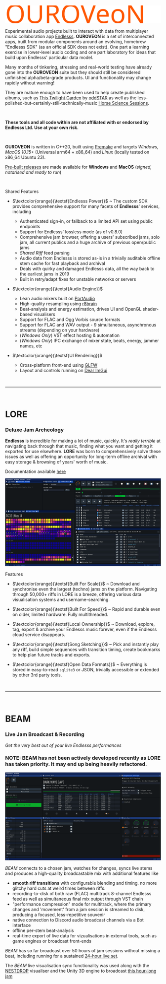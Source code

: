 ![](doc/ouroveon_vec.svg)

Experimental audio projects built to interact with data from multiplayer music collaboration app [Endlesss](https://endlesss.fm). **OUROVEON** is a set of interconnected apps, built from modular components around an evolving, homebrew "Endlesss SDK" (as an official SDK does not exist). One part a learning exercise in lower-level audio coding and one part laboratory for ideas that build upon Endlesss' particular data model.

Many months of tinkering, stressing and real-world testing have already gone into the **OUROVEON** suite but they should still be considered unfinished alpha/beta-grade products. UI and functionality may change rapidly without warning!

They are mature enough to have been used to help create published albums, such as [This Twilight Garden](https://oddstar.bandcamp.com/album/this-twilight-garden-live-looping-sessions-volume-1) by [oddSTAR](https://endlesss.fm/oddstar) as well as the less-polished-but-certainly-still-technically-music [Horse Science Sessions](http://ishanisv.org/hs/).

<br>

**These tools and all code within are not affiliated with or endorsed by Endlesss Ltd. Use at your own risk.**

<br>

**OUROVEON** is written in C++20, built using [Premake](premake.github.io) and targets *Windows*, *MacOS 10.15+* (Universal arm64 + x86_64) and *Linux* (locally tested on x86_64 Ubuntu 23).

[Pre-built releases](https://github.com/Unbundlesss/OUROVEON/releases) are made available for **Windows** and **MacOS** (*signed, notarised and ready to run*)

<br>

Shared Features

 * $\textcolor{orange}{\textsf{Endlesss Power}}$ ~ The custom SDK provides comprehensive support for many facets of **Endlesss**' services, including

   * Authenticated sign-in, or fallback to a limited API set using public endpoints
   * Support for Endlesss' lossless mode (as of v0.8.0)
   * Comprehensive jam browser, offering a users' subscribed jams, solo jam, all current publics and a huge archive of previous open/public jams
   * *Shared Riff* feed parsing
   * Audio data from Endlesss is stored as-is in a trivially auditable offline stem cache for fast playback and archival
   * Deals with quirky and damaged Endlesss data, all the way back to the earliest jams in 2019
   * Built in retry/adapt fixes for unstable networks or servers

 * $\textcolor{orange}{\textsf{Audio Engine}}$

   * Lean audio mixers built on [PortAudio](https://www.portaudio.com/)
   * High-quality resampling using [r8brain](https://github.com/avaneev/r8brain-free-src)
   * Beat-analysis and energy estimation, drives UI and OpenGL shader-based visualisers
   * Support for FLAC and Ogg Vorbis source formats
   * Support for FLAC and WAV output - 9 simultaneous, asynchronous streams (depending on your hardware)
   * (*Windows Only*) VST effect hosting & automation
   * (*Windows Only*) IPC exchange of mixer state, beats, energy, jammer names, etc

 * $\textcolor{orange}{\textsf{UI Rendering}}$

   * Cross-platform front-end using [GLFW](https://www.glfw.org/)
   * Layout and controls running on [Dear ImGui](https://github.com/ocornut/imgui)

<br>
<hr>
<br>

# LORE

### __Deluxe Jam Archeology__

**Endlesss** is incredible for making a lot of music, quickly. It's *really terrible* at navigating back through that music, finding what you want and getting it exported for use elsewhere. **LORE** was born to comprehensively solve these issues as well as offering an opportunity for long-term offline archival with easy storage & browsing of years' worth of music.

Documentation available [here](/doc/LORE.MD)

![LORE UI gif](doc/080/lore_ui_1.gif)

Features

* $\textcolor{orange}{\textsf{Built For Scale}}$ ~ Download and synchronise even the largest (techno) jams on the platform. Navigating through 50,000+ riffs in LORE is a breeze, offering various data visualisation systems and username-searching.

* $\textcolor{orange}{\textsf{Built For Speed}}$ ~ Rapid and durable even on older, limited hardware. Fully multithreaded.

* $\textcolor{orange}{\textsf{Local Ownership}}$ ~ Download, explore, tag, export & archive your Endlesss music forever, even if the Endlesss cloud service disappears.

* $\textcolor{orange}{\textsf{Song Sketching}}$ ~ Pick and instantly play any riff, build simple sequences with transition timing, create bookmarks to help plan future tracks and exports.

* $\textcolor{orange}{\textsf{Open Data Formats}}$ ~ Everything is stored in easy-to-read `sqlite3` or JSON, trivially accessible or extended by other 3rd party tools.

<br>
<hr>
<br>

# BEAM

### __Live Jam Broadcast & Recording__

*Get the very best out of your live Endlesss performances*

### NOTE: **BEAM** has not been actively developed recently as **LORE** has taken priority. It may end up being heavily refactored.

![](doc/080/beam_ui_1.gif)

_BEAM_ connects to a chosen jam, watches for changes, syncs live stems and produces a high-quality broadcastable mix with additional features like

* **smooth riff transitions** with configurable blending and timing. no more glitchy hard cuts at weird times between riffs.
* recording-to-disk of both raw (FLAC) multitrack 8-channel Endlesss feed as well as simultaneous final mix output through VST chain
* "performance compression" mode for multitrack, where the primary changes and 'movement' from a jam session is streamed to disk, producing a focused, less-repetitive souvenir
* native connection to Discord audio broadcast channels via a Bot interface
* offline per-stem beat-analysis
* real-time export of live data for vizualisations in external tools, such as game engines or broadcast front-ends

_BEAM_ has so far broadcast over 50 hours of jam sessions without missing a beat, including running for a sustained [24-hour live set](https://www.youtube.com/watch?v=DHh6k6ehYDg).

The _BEAM_ live visualisation sync functionality was used along with the [NESTDROP](https://nestimmersion.ca/nestdrop.php) visualiser and the Unity 3D engine to broadcast [this hour-long jam](https://www.youtube.com/watch?v=cQ2DRpkBmyE)

